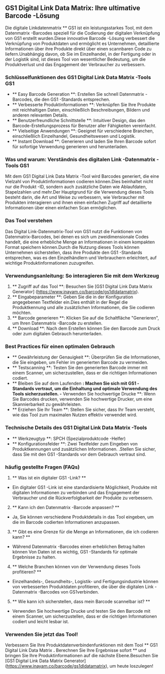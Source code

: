 ## GS1 Digital Link Data Matrix: Ihre ultimative Barcode -Lösung

Die digitale Linkdatenmatrix ** GS1 ist ein leistungsstarkes Tool, mit dem Datenmatrix -Barcodes speziell für die Codierung der digitalen Verknüpfung von GS1 erstellt wurden.Diese innovative Barcode -Lösung verbessert die Verknüpfung von Produktdaten und ermöglicht es Unternehmen, detaillierte Informationen über ihre Produkte direkt über einen scannbaren Code zu liefern.Unabhängig davon, ob Sie im Einzelhandel, in der Fertigung oder in der Logistik sind, ist dieses Tool von wesentlicher Bedeutung, um die Produktverlust und das Engagement der Verbraucher zu verbessern.

### Schlüsselfunktionen des GS1 Digital Link Data Matrix -Tools GS1

- ** Easy Barcode Generation **: Erstellen Sie schnell Datenmatrix -Barcodes, die den GS1 -Standards entsprechen.
- ** Verbesserte Produktinformationen **: Verknüpfen Sie Ihre Produkte mit reichhaltigen Daten, einschließlich Beschreibungen, Bildern und anderen relevanten Details.
- ** Benutzerfreundliche Schnittstelle **: Intuitiver Design, das den Barcode-Erstellungsprozess für Benutzer aller Fähigkeiten vereinfacht.
- ** Vielseitige Anwendungen **: Geeignet für verschiedene Branchen, einschließlich Einzelhandel, Gesundheitswesen und Logistik.
- ** Instant Download **: Generieren und laden Sie Ihren Barcode sofort für sofortige Verwendung generieren und herunterladen.

### Was und warum: Verständnis des digitalen Link -Datenmatrix -Tools GS1

Mit dem GS1 Digital Link Data Matrix -Tool wird Barcodes generiert, die eine Vielzahl von Produktinformationen codieren können.Dies beinhaltet nicht nur die Produkt -ID, sondern auch zusätzliche Daten wie Ablaufdaten, Stapelzahlen und mehr.Der Hauptgrund für die Verwendung dieses Tools besteht darin, die Art und Weise zu verbessern, wie Verbraucher mit Produkten interagieren und ihnen einen einfachen Zugriff auf detaillierte Informationen über einen einfachen Scan ermöglichen.

### Das Tool verstehen

Das Digital Link-Datenmatrix-Tool von GS1 nutzt die Funktionen von Datenmatrix-Barcodes, bei denen es sich um zweidimensionale Codes handelt, die eine erhebliche Menge an Informationen in einem kompakten Format speichern können.Durch die Nutzung dieses Tools können Unternehmen sicherstellen, dass ihre Produkte den GS1 -Standards entsprechen, was es den Einzelhändlern und Verbrauchern erleichtert, auf wichtige Produktinformationen zuzugreifen.

### Verwendungsanleitung: So interagieren Sie mit dem Werkzeug

1. ** Zugriff auf das Tool **: Besuchen Sie [GS1 Digital Link Data Matrix Generator] (https://www.inayam.co/barcode/gs1dldatamatrix).
2. ** Eingabeparameter **: Geben Sie die in der Konfiguration angegebenen Textfelder ein.Dies enthält in der Regel die Produktkennung und alle zusätzlichen Informationen, die Sie codieren möchten.
3. ** Barcode generieren **: Klicken Sie auf die Schaltfläche "Generieren", um Ihren Datenmatrix -Barcode zu erstellen.
4. ** Download **: Nach dem Erstellen können Sie den Barcode zum Druck oder zum digitalen Gebrauch herunterladen.

### Best Practices für einen optimalen Gebrauch

- ** Gewährleistung der Genauigkeit **: Überprüfen Sie die Informationen, die Sie eingeben, um Fehler im generierten Barcode zu vermeiden.
- ** Testscanning **: Testen Sie den generierten Barcode immer mit einem Scanner, um sicherzustellen, dass er die richtigen Informationen codiert.
- ** Bleiben Sie auf dem Laufenden **: Machen Sie sich mit GS1 -Standards vertraut, um die Einhaltung und optimale Verwendung des Tools sicherzustellen.
-** Verwenden Sie hochwertige Drucke **: Wenn Sie Barcodes drucken, verwenden Sie hochwertige Drucker, um eine Skannierbarkeit zu gewährleisten.
- ** Erziehen Sie Ihr Team **: Stellen Sie sicher, dass Ihr Team versteht, wie das Tool zum maximalen Nutzen effektiv verwendet wird.

### Technische Details des GS1 Digital Link Data Matrix -Tools

- ** Werkzeugtyp **: SPCH (Spezialproduktcode -Helfer)
- ** Konfigurationsfelder **: Zwei Textfelder zum Eingeben von Produktkennungen und zusätzlichen Informationen.
.Stellen Sie sicher, dass Sie mit den GS1 -Standards vor dem Gebrauch vertraut sind.

### häufig gestellte Fragen (FAQs)

1. ** Was ist ein digitaler GS1 -Link? **
- Ein digitaler GS1 -Link ist eine standardisierte Möglichkeit, Produkte mit digitalen Informationen zu verbinden und das Engagement der Verbraucher und die Rückverfolgbarkeit der Produkte zu verbessern.

2. ** Kann ich den Datenmatrix -Barcode anpassen? **
- Ja, Sie können verschiedene Produktdetails in das Tool eingeben, um die im Barcode codierten Informationen anzupassen.

3. ** Gibt es eine Grenze für die Menge an Informationen, die ich codieren kann? **
- Während Datenmatrix -Barcodes einen erheblichen Betrag halten können Von Daten ist es wichtig, GS1 -Standards für optimale Ergebnisse zu halten.

4. ** Welche Branchen können von der Verwendung dieses Tools profitieren? **
- Einzelhandels-, Gesundheits-, Logistik- und Fertigungsindustrie können von verbesserten Produktdaten profitieren, die über die digitalen Link -Datenmatrix -Barcodes von GS1verbinden.

5. ** Wie kann ich sicherstellen, dass mein Barcode scannelbar ist? **
- Verwenden Sie hochwertige Drucke und testen Sie den Barcode mit einem Scanner, um sicherzustellen, dass er die richtigen Informationen codiert und leicht lesbar ist.

### Verwenden Sie jetzt das Tool!

Verbessern Sie Ihre Produktdatenverbindenfunktionen mit dem Tool ** GS1 Digital Link Data Matrix **.** Berechnen Sie Ihre Ergebnisse sofort ** und bringen Sie Ihre Produktinformationen auf die nächste Ebene.Besuchen Sie [GS1 Digital Link Data Matrix Generator] (https://www.inayam.co/barcode/gs1dldatamatrix), um heute loszulegen!